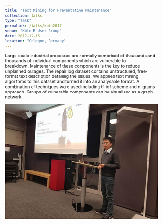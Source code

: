 ```yaml
---
title: "Text Mining for Preventative Maintenance"
collection: talks
type: "Talk"
permalink: /talks/koln2017
venue: "Köln R User Group"
date: 2017-12-15
location: "Cologne, Germany"
---
```


Large-scale industrial processes are normally comprised of thousands and thousands of individual components which are vulnerable to breakdown. Maintenance of these components is the key to reduce unplanned outages. The repair log dataset contains unstructured, free-format text description detailing the issues. We applied text mining algorithms to this dataset and turned it into an analysable format. A combination of techniques were used including tf-idf scheme and n-grams approach. Groups of vulnerable components can be visualised as a graph network.

![Cologne R User Groujp Meeting](../images/koln2017.jpg)